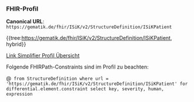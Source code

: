 ### FHIR-Profil

**Canonical URL**: ```https://gematik.de/fhir/ISiK/v2/StructureDefinition/ISiKPatient```

{{tree:https://gematik.de/fhir/ISiK/v2/StructureDefinition/ISiKPatient, hybrid}}

[Link Simplifier Profil Übersicht](https://gematik.de/fhir/ISiK/v2/StructureDefinition/ISiKPatient)

Folgende FHIRPath-Constraints sind im Profil zu beachten:

@``` from StructureDefinition where url = 'https://gematik.de/fhir/ISiK/v2/StructureDefinition/ISiKPatient' for differential.element.constraint select key, severity, human, expression```
